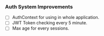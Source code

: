 ### Auth System Improvements
- [ ] AuthContext for using in whole application.
- [ ] JWT Token checking every 5 minute.
- [ ] Max age for every sessions.
